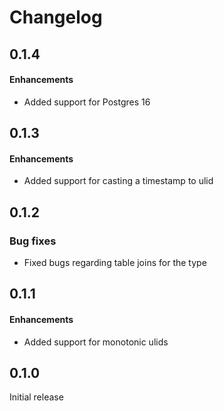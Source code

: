 # Changelog

## 0.1.4

#### Enhancements
* Added support for Postgres 16

## 0.1.3

#### Enhancements
* Added support for casting a timestamp to ulid

## 0.1.2

### Bug fixes
* Fixed bugs regarding table joins for the type

## 0.1.1

#### Enhancements
* Added support for monotonic ulids

## 0.1.0

Initial release

